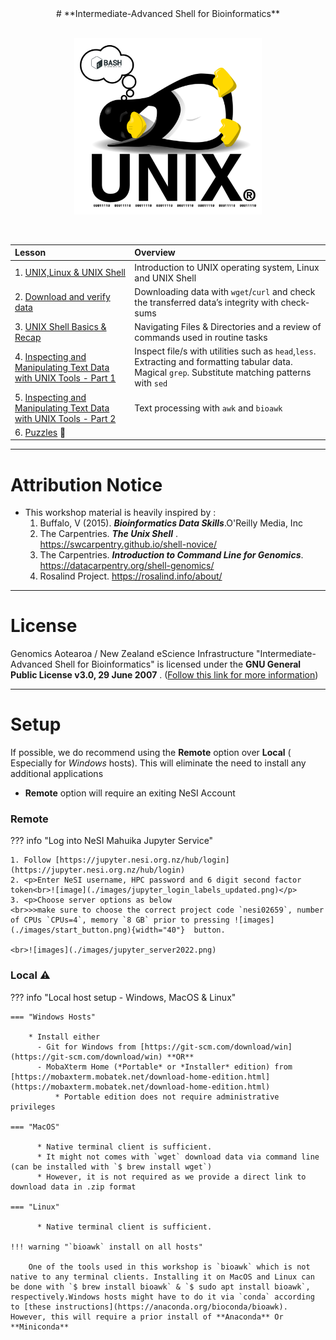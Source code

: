 <center>
# **Intermediate-Advanced Shell for Bioinformatics**
</center>

<br>
<p align="center"><img src="images/tuxpenguin_bash_unix.png" alt="drawing" width="300"/></p> 
<br>

<!--- check -->

| **Lesson**                                         | **Overview** | 
|:---------------------------------------------------|:-------------|
|1. [UNIX,Linux & UNIX Shell](./0_introduction.md)|Introduction to UNIX operating system, Linux and UNIX Shell|
|2. [Download and verify data](./1_download_data.md)| Downloading data with `wget`/`curl` and check the transferred data’s integrity with check‐sums|
|3. [UNIX Shell Basics & Recap](./2_unixshellbasics.md)|Navigating Files & Directories and a review of  commands used in routine tasks|
|4. [Inspecting and Manipulating Text Data with UNIX Tools - Part 1](./4_inspectmanipluate.md)| Inspect file/s with utilities such as `head`,`less`. Extracting and formatting tabular data. Magical `grep`. Substitute matching patterns with `sed`|
|5. [Inspecting and Manipulating Text Data with UNIX Tools - Part 2](./5_inspectmanipulate2.md)| Text processing with `awk` and `bioawk`|
|6. [Puzzles](./puzzles.md) 🧩                                      | 

- - - 


# Attribution Notice

* This workshop material is heavily inspired by : 
    1. Buffalo, V (2015). ***Bioinformatics Data Skills***.O'Reilly Media, Inc
    2. The Carpentries. ***The Unix Shell*** . https://swcarpentry.github.io/shell-novice/
    3. The Carpentries. ***Introduction to Command Line for Genomics***. https://datacarpentry.org/shell-genomics/
    4. Rosalind Project. https://rosalind.info/about/

- - - 

# License 



Genomics Aotearoa / New Zealand eScience Infrastructure "Intermediate-Advanced Shell for Bioinformatics" is licensed under the **GNU General Public License v3.0, 29 June 2007** . ([Follow this link for more information](https://github.com/GenomicsAotearoa/shell-for-bioinformatics/blob/main/LICENSE))

- - - 

# Setup

If possible, we do recommend using the **Remote** option over **Local**  ( Especially for *Windows* hosts). This will eliminate  the need to install any additional applications

-  **Remote** option will require an exiting NeSI Account

### Remote

??? info "Log into NeSI Mahuika Jupyter Service"

    1. Follow [https://jupyter.nesi.org.nz/hub/login](https://jupyter.nesi.org.nz/hub/login)
    2. <p>Enter NeSI username, HPC password and 6 digit second factor token<br>![image](./images/jupyter_login_labels_updated.png)</p>
    3. <p>Choose server options as below
    <br>>>make sure to choose the correct project code `nesi02659`, number of CPUs `CPUs=4`, memory `8 GB` prior to pressing ![images](./images/start_button.png){width="40"}  button.

    <br>![images](./images/jupyter_server2022.png)

### Local  :warning:



??? info "Local host setup - Windows, MacOS & Linux"

    === "Windows Hosts"

        * Install either 
          - Git for Windows from [https://git-scm.com/download/win](https://git-scm.com/download/win) **OR**
          - MobaXterm Home (*Portable* or *Installer* edition) from [https://mobaxterm.mobatek.net/download-home-edition.html](https://mobaxterm.mobatek.net/download-home-edition.html)
              * Portable edition does not require administrative privileges 

    === "MacOS"

          * Native terminal client is sufficient.
          * It might not comes with `wget` download data via command line (can be installed with `$ brew install wget`)
          * However, it is not required as we provide a direct link to download data in .zip format 

    === "Linux"

          * Native terminal client is sufficient.

    !!! warning "`bioawk` install on all hosts"

        One of the tools used in this workshop is `bioawk` which is not native to any terminal clients. Installing it on MacOS and Linux can be done with `$ brew install bioawk` & `$ sudo apt install bioawk`, respectively.Windows hosts might have to do it via `conda` according to [these instructions](https://anaconda.org/bioconda/bioawk). However, this will require a prior install of **Anaconda** Or **Miniconda** 


